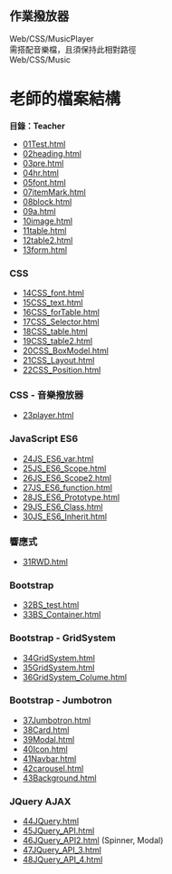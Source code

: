 ## 作業撥放器
Web/CSS/MusicPlayer\
需搭配音樂檔，且須保持此相對路徑\
Web/CSS/Music

# 老師的檔案結構
**目錄：Teacher**

* [01Test.html](/Teacher/01Test.html)
* [02heading.html](/Teacher/02heading.html)
* [03pre.html](/Teacher/03pre.html)
* [04hr.html](/Teacher/04hr.html)
* [05font.html](/Teacher/05font.html)
* [07itemMark.html](/Teacher/07itemMark.html)
* [08block.html](/Teacher/08block.html)
* [09a.html](/Teacher/09a.html)
* [10image.html](/Teacher/10image.html)
* [11table.html](/Teacher/11table.html)
* [12table2.html](/Teacher/12table2.html)
* [13form.html](/Teacher/13form.html)

### CSS
* [14CSS_font.html](/Teacher/14CSS_font.html)
* [15CSS_text.html](/Teacher/15CSS_text.html)
* [16CSS_forTable.html](/Teacher/16CSS_forTable.html)
* [17CSS_Selector.html](/Teacher/17CSS_Selector.html)
* [18CSS_table.html](/Teacher/18CSS_table.html)
* [19CSS_table2.html](/Teacher/19CSS_table2.html)
* [20CSS_BoxModel.html](/Teacher/20CSS_BoxModel.html)
* [21CSS_Layout.html](/Teacher/21CSS_Layout.html)
* [22CSS_Position.html](/Teacher/22CSS_Position.html)

### CSS - 音樂撥放器
* [23player.html](/Teacher/23player.html)

### JavaScript ES6
* [24JS_ES6_var.html](/Teacher/24JS_ES6_var.html)
* [25JS_ES6_Scope.html](/Teacher/25JS_ES6_Scope.html)
* [26JS_ES6_Scope2.html](/Teacher/26JS_ES6_Scope2.html)
* [27JS_ES6_function.html](/Teacher/27JS_ES6_function.html)
* [28JS_ES6_Prototype.html](/Teacher/28JS_ES6_Prototype.html)
* [29JS_ES6_Class.html](/Teacher/29JS_ES6_Class.html)
* [30JS_ES6_Inherit.html](/Teacher/30JS_ES6_Inherit.html)

### 響應式
* [31RWD.html](/Teacher/31RWD.html)

### Bootstrap
* [32BS_test.html](/Teacher/32BS_test.html)
* [33BS_Container.html](/Teacher/33BS_Container.html)

### Bootstrap - GridSystem
* [34GridSystem.html](/Teacher/34GridSystem.html)
* [35GridSystem.html](/Teacher/35GridSystem.html)
* [36GridSystem_Colume.html](/Teacher/36GridSystem_Colume.html)

### Bootstrap - Jumbotron
* [37Jumbotron.html](/Teacher/37Jumbotron.html)
* [38Card.html](/Teacher/38Card.html)
* [39Modal.html](/Teacher/39Modal.html)
* [40Icon.html](/Teacher/40Icon.html)
* [41Navbar.html](/Teacher/41Navbar.html)
* [42carousel.html](/Teacher/42carousel.html)
* [43Background.html](/Teacher/43Background.html)

### JQuery AJAX
* [44JQuery.html](/Teacher/44JQuery.html)
* [45JQuery_API.html](/Teacher/45JQuery_API.html)
* [46JQuery_API2.html](/Teacher/46JQuery_API2.html) (Spinner, Modal)
* [47JQuery_API_3.html](/Teacher/47JQuery_API_3.html)
* [48JQuery_API_4.html](/Teacher/48JQuery_API_4.html)